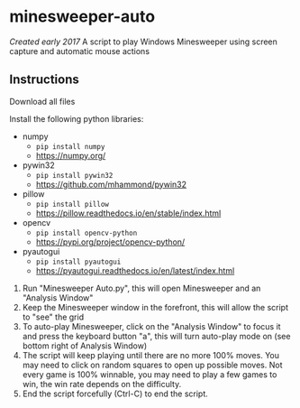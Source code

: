 # minesweeper-auto
*Created early 2017*
A script to play Windows Minesweeper using screen capture and automatic mouse actions

## Instructions
Download all files

Install the following python libraries:
- numpy
  - `pip install numpy`
  - https://numpy.org/
- pywin32
  - `pip install pywin32`
  - https://github.com/mhammond/pywin32
- pillow
  - `pip install pillow`
  - https://pillow.readthedocs.io/en/stable/index.html
- opencv
  - `pip install opencv-python`
  - https://pypi.org/project/opencv-python/
- pyautogui
  - `pip install pyautogui`
  - https://pyautogui.readthedocs.io/en/latest/index.html
  
1. Run "Minesweeper Auto.py", this will open Minesweeper and an "Analysis Window"
2. Keep the Minesweeper window in the forefront, this will allow the script to "see" the grid
3. To auto-play Minesweeper, click on the "Analysis Window" to focus it and press the keyboard button "a", this will turn auto-play mode on (see bottom right of Analysis Window)
4. The script will keep playing until there are no more 100% moves. You may need to click on random squares to open up possible moves. Not every game is 100% winnable, you may need to play a few games to win, the win rate depends on the difficulty.
5. End the script forcefully (Ctrl-C) to end the script.
